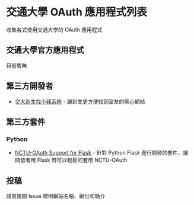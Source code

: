 # 交通大學 OAuth 應用程式列表

收集各式使用交通大學的 OAuth 應用程式

## 交通大學官方應用程式

目前暫無

## 第三方開發者

 - [交大新生找小豬系統](https://stunion.nctu.edu.tw/roommate) - 讓新生更方便找到室友的佛心網站

## 第三方套件

### Python

- [NCTU-OAuth Support for Flask](https://pypi.python.org/pypi/NCTU-Oauth) - 針對 Python Flask 進行開發的套件，讓開發者用 Flask 時可以輕鬆的套用 NCTU-OAuth

## 投稿

請直接開 Issue 標明網站名稱、網址和簡介
